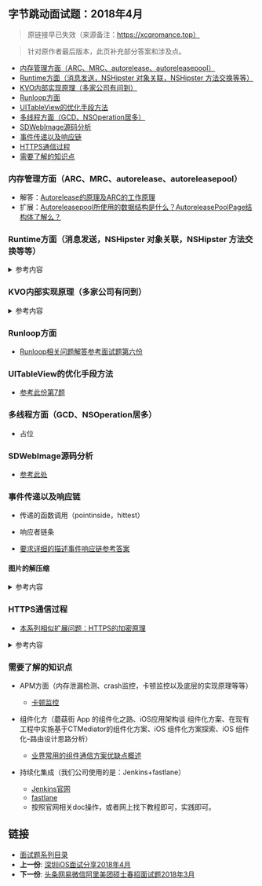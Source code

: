 
## 字节跳动面试题：2018年4月

> 原链接早已失效（来源备注：https://xcqromance.top）

> 针对原作者最后版本，此页补充部分答案和涉及点。

 -  [内存管理方面（ARC、MRC、autorelease、autoreleasepool）](#内存管理方面arcmrcautoreleaseautoreleasepool)
-   [Runtime方面（消息发送，NSHipster 对象关联，NSHipster
    方法交换等等）](#runtime方面消息发送nshipster-对象关联nshipster-方法交换等等)
-   [KVO内部实现原理（多家公司有问到）](#kvo内部实现原理多家公司有问到)
-   [Runloop方面](#runloop方面)
-   [UITableView的优化手段方法](#uitableview的优化手段方法)
-   [多线程方面（GCD、NSOperation居多）](#多线程方面gcdnsoperation居多)
-   [SDWebImage源码分析](#sdwebimage源码分析)
-   [事件传递以及响应链](#事件传递以及响应链)
-   [HTTPS通信过程](#https通信过程)
-   [需要了解的知识点](#需要了解的知识点)

###  内存管理方面（ARC、MRC、autorelease、autoreleasepool）
* 解答：[Autorelease的原理及ARC的工作原理](./03interview-iOS-3.md)
* 扩展：[Autoreleasepool所使用的数据结构是什么？AutoreleasePoolPage结构体了解么？](./21出一套iOS高级面试题2018年7月.md#iOS基础题)

### Runtime方面（消息发送，NSHipster 对象关联，NSHipster 方法交换等等）

<details>
<summary> 参考内容 </summary>

#### 消息发送

> 一个对象的方法像这样[obj foo]，编译器转成消息发送objc_msgSend(obj, foo)，Runtime时执行的流程是这样的：

- 首先，通过obj的isa指针找到它的 class ;
- 在 class 的 method list 找 foo ;
- 如果 class 中没到 foo，继续往它的 superclass 中找 ;
- 一旦找到 foo 这个函数，就去执行它的实现IMP 。


##### 三级转发

```
+ (BOOL)resolveInstanceMethod:(SEL)sel {
    return YES;//返回YES，进入下一步转发
}

- (id)forwardingTargetForSelector:(SEL)aSelector {
    return nil;//返回nil，进入下一步转发
}

- (NSMethodSignature *)methodSignatureForSelector:(SEL)aSelector {
    if ([NSStringFromSelector(aSelector) isEqualToString:@"foo"]) {
        return [NSMethodSignature signatureWithObjCTypes:"v@:"];//，进入forwardInvocation
    }
    
    return [super methodSignatureForSelector:aSelector];
}

- (void)forwardInvocation:(NSInvocation *)anInvocation {
    SEL sel = anInvocation.selector;

    Person *p = [Person new];
    if([p respondsToSelector:sel]) {
        [anInvocation invokeWithTarget:p];
    }
    else {
        [self doesNotRecognizeSelector:sel];
    }

}

```
#### 对象关联

> 关联对象(Objective-C Associated Objects)给分类增加属性

```
//关联对象
void objc_setAssociatedObject(id object, const void *key, id value, objc_AssociationPolicy policy)
//获取关联的对象
id objc_getAssociatedObject(id object, const void *key)
//移除关联的对象
void objc_removeAssociatedObjects(id object)

id object：被关联的对象
const void *key：关联的key，要求唯一
id value：关联的对象
objc_AssociationPolicy policy：内存管理的策略

```

#### 方法交换

- swizzling应该只在+load中完成。 在 Objective-C 的运行时中，每个类有两个方法都会自动调用。+load 是在一个类被初始装载时调用，+initialize 是在应用第一次调用该类的类方法或实例方法前调用的。两个方法都是可选的，并且只有在方法被实现的情况下才会被调用。

- swizzling应该只在dispatch_once 中完成,由于swizzling 改变了全局的状态，所以我们需要确保每个预防措施在运行时都是可用的。原子操作就是这样一个用于确保代码只会被执行一次的预防措施，就算是在不同的线程中也能确保代码只执行一次。Grand Central Dispatch 的 dispatch_once满足了所需要的需求，并且应该被当做使用swizzling 的初始化单例方法的标准。

```objc

+ (void)load {
    static dispatch_once_t onceToken;
    dispatch_once(&onceToken, ^{
        Class class = [self class];
        SEL originalSelector = @selector(viewDidLoad);
        SEL swizzledSelector = @selector(devViewDidLoad);
        
        Method originalMethod = class_getInstanceMethod(class,originalSelector);
        Method swizzledMethod = class_getInstanceMethod(class,swizzledSelector);
        
        //judge the method named  swizzledMethod is already existed.
        BOOL didAddMethod = class_addMethod(class, originalSelector, method_getImplementation(swizzledMethod), method_getTypeEncoding(swizzledMethod));
        // if swizzledMethod is already existed.
        if (didAddMethod) {
            class_replaceMethod(class, swizzledSelector, method_getImplementation(originalMethod), method_getTypeEncoding(originalMethod));
        }
        else {
            method_exchangeImplementations(originalMethod, swizzledMethod);
        }
    });
}
```


</details>

### KVO内部实现原理（多家公司有问到）

<details>
<summary> 参考内容 </summary>

> KVO是基于runtime机制实现的

- 当某个类的属性对象第一次被观察时，系统就会在运行期动态地创建该类的一个派生类，在这个派生类中重写基类中任何被观察属性的setter 方法。派生类在被重写的setter方法内实现真正的通知机制
- 如果原类为ClassName，那么生成的派生类名为NSKVONotifying_ClassName
- 每个类对象中都有一个isa指针指向当前类，当一个类对象的第一次被观察，那么系统会偷偷将isa指针指向动态生成的派生类，从而在给被监控属性赋值时执行的是派生类的setter方法
- 键值观察通知依赖于NSObject 的两个方法: willChangeValueForKey: 和 didChangevlueForKey:；在一个被观察属性发生改变之前， willChangeValueForKey:一定会被调用，这就 会记录旧的值。而当改变发生后，didChangeValueForKey:会被调用，继而 observeValueForKey:ofObject:change:context: 也会被调用。
- 补充：KVO的这套实现机制中苹果还偷偷重写了class方法，让我们误认为还是使用的当前类，从而达到隐藏生成的派生类

</details>

### Runloop方面
* [Runloop相关问题解答参考面试题第六份](./06iOS基础问题系列2017年.md)

### UITableView的优化手段方法 

* [参考此份第7题](./06iOS基础问题系列2017年.md)

###  多线程方面（GCD、NSOperation居多）

* 占位

###  SDWebImage源码分析
*  [参考此处](./02interview-iOS-2.md)

###  事件传递以及响应链

* 传递的函数调用（pointinside，hittest）

* 响应者链条

* [要求详细的描述事件响应链参考答案](./25小米百度bigo滴滴快手等iOS面试题2020年上.md#要求详细的描述事件响应链)

#### 图片的解压缩

<details>
<summary> 参考内容 </summary>
>  在主线程的下一个 run loop 到来时，Core Animation 提交了这个隐式的 transaction ，这个过程可能会对图片进行 copy 操作，而受图片是否字节对齐等因素的影响，这个 copy 操作可能会涉及以下部分或全部步骤：

> 在将磁盘中的图片渲染到屏幕之前，必须先要得到图片的原始像素数据，才能执行后续的绘制操作，这就是为什么需要对图片解压缩的原因

* 	分配内存缓冲区用于管理文件 IO 和解压缩操作；
* 	将文件数据从磁盘读到内存中；
* 	将压缩的图片数据解码成未压缩的位图形式，这是一个非常耗时的 CPU 操作；
	*  解压缩后的图片大小与原始文件大小之间没有任何关系，而只与图片的像素有关 
* 	最后 Core Animation 使用未压缩的位图数据渲染 UIImageView 的图层。
</details>


### HTTPS通信过程

- [本系列相似扩展问题：HTTPS的加密原理](./02interview-iOS-2.md)

<details>
<summary> 参考内容 </summary>

* 客户端发起SSL通信，报文中包含客户端支持的SSL的指定版本，加密组件列表(加密算法及密码长度)
* 服务端通过SSL通信，将SSL版本及加密算法版本中的一组发送至客户端.
* 服务端发送客户端Certificate报文，报文中包含公开密钥证书.
* 客户端验证证书的合法性(颁发证书的机构是否合法，证书中包含的网站地址是否与正在访问的地址一致等),如果证书受信任，则浏览器栏里面会显示一个小锁头，否则会给出证书不受信的提示;如果证书受信任，或者用户接受了不受信的证书，客户端会生成一个Pre-master secret的随机密码串，并且通过接受到公钥加密.
* 服务端会通过私钥解密出Pre-master sercret随机密码串，通过Pre-master sercret解密密发来的握手信息，并验证Hash是否与浏览器发来的一致.之后通过密码加密一段握手信息，发给客户端.
* 客户端解密并计算握手信息的Hash,如果与Server发来的Hash一致，此时握手过程结束，利用对称加密算法进行加密.

</details>

### 需要了解的知识点

* APM方面（内存泄漏检测、crash监控，卡顿监控以及底层的实现原理等等）
	* [卡顿监控](19新浪公司iOS面试题2019年6月.md)

* 组件化方（蘑菇街 App 的组件化之路、iOS应用架构谈 组件化方案、在现有工程中实施基于CTMediator的组件化方案、iOS 组件化方案探索、iOS 组件化–路由设计思路分析）
	* [业界常用的组件通信方案优缺点概述](https://github.com/DevDragonLi/ProtocolServiceKit#业界常用的组件通信方案)
* 持续化集成（我们公司使用的是：Jenkins+fastlane）
	* [Jenkins官网](https://www.jenkins.io)
	* [fastlane](https://docs.fastlane.tools)
	* 按照官网相关doc操作，或者网上找下教程即可，实践即可。

## 链接

- [面试题系列目录](../README.md)
- **上一份**: [深圳iOS面试分享2018年4月](07深圳iOS面试分享2018年4月.md)
- **下一份**: [头条网易微信阿里美团硕士春招面试题2018年3月](09头条网易微信阿里美团硕士春招面试题2018年3月.md)

